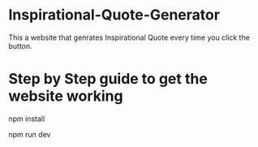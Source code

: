 # Inspirational-Quote-Generator

This a website that genrates Inspirational Quote every time you click the button.

# Step by Step guide to get the website working

npm install

npm run dev